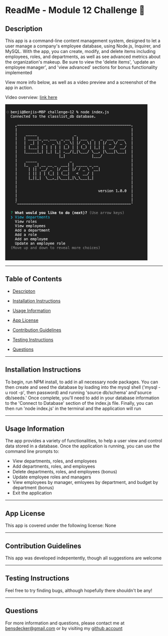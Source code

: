 # ReadMe - Module 12 Challenge 📝

## Description 

This app is a command-line content management system, designed to let a user manage a company's employee database, using Node.js, Inquirer, and MySQL.  With the app, you can create, modify, and delete items including employees, roles, and departments, as well as see advanced metrics about the organization's makeup.  Be sure to view the 'delete items', 'update an employee manager', and 'view advanced' sections for bonus functionality implemented

View more info below, as well as a video preview and a screenshot of the app in action.  

Video overview: [link here](https://monosnap.com/file/53NlEPpmcs5aZZWNeIs9xxoLnemdBV)

![screenshot](./assets/screenshots/appshot.png)



---

## Table of Contents 

* [Descripton](#description)

* [Installation Instructions](#installation-instructions)

* [Usage Information](#usage-information)

* [App License](#app-license)

* [Contribution Guidelines](#contribution-guidelines)

* [Testing Instructions](#testing-instructions)

* [Questions](#questions)



---

## Installation Instructions 

To begin, run NPM install, to add in all necessary node packages.  You can then create and seed the database by loading into the mysql shell ('mysql -u root -p', then password) and running 'source db/schema' and'source db/seeds.'  Once complete, you'll need to add in your database information to the 'Connect to Database' section of the index.js file.  Finally, you can then run 'node index.js' in the terminal and the application will run

---

## Usage Information 

The app provides a variety of functionalities, to help a user view and control data stored in a database.  Once the application is running, you can use the command line prompts to:

* View departments, roles, and employees
* Add departments, roles, and employees
* Delete departments, roles, and employees (bonus)
* Update employee roles and managers
* View employees by manager, emloyees by department, and budget by department (bonus)
* Exit the application

---

## App License 

This app is covered under the following license: None

---

## Contribution Guidelines 

This app was developed indepentently, though all suggestions are welcome

---

## Testing Instructions 

Feel free to try finding bugs, although hopefully there shouldn't be any!

---

## Questions 

For more information and questions, please contact me at <bensdecker@gmail.com> or by visiting my [github account](https://github.com/benjiCCB)